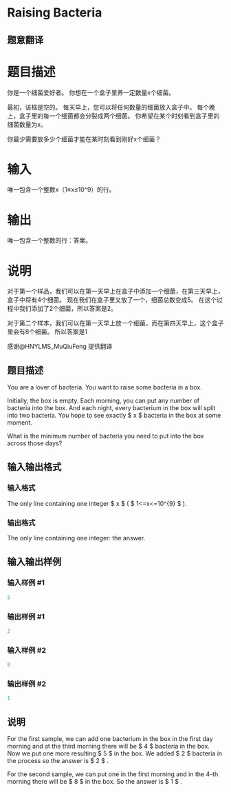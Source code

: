 # Raising Bacteria

## 题意翻译

# 题目描述

你是一个细菌爱好者。 你想在一个盒子里养一定数量x个细菌。

最初，该框是空的。 每天早上，您可以将任何数量的细菌放入盒子中。 每个晚上，盒子里的每一个细菌都会分裂成两个细菌。 你希望在某个时刻看到盒子里的细菌数量为x。

你最少需要放多少个细菌才能在某时刻看到刚好x个细菌？

# 输入

唯一包含一个整数x（1≤x≤10^9）的行。

# 输出

唯一包含一个整数的行：答案。

# 说明

对于第一个样品，我们可以在第一天早上在盒子中添加一个细菌，在第三天早上，盒子中将有4个细菌。 现在我们在盒子里又放了一个，细菌总数变成5。 在这个过程中我们添加了2个细菌，所以答案是2。

对于第二个样本，我们可以在第一天早上放一个细菌，而在第四天早上，这个盒子里会有8个细菌。 所以答案是1

感谢@HNYLMS_MuQiuFeng 提供翻译

## 题目描述

You are a lover of bacteria. You want to raise some bacteria in a box.

Initially, the box is empty. Each morning, you can put any number of bacteria into the box. And each night, every bacterium in the box will split into two bacteria. You hope to see exactly $ x $ bacteria in the box at some moment.

What is the minimum number of bacteria you need to put into the box across those days?

## 输入输出格式

### 输入格式

The only line containing one integer $ x $ ( $ 1<=x<=10^{9} $ ).

### 输出格式

The only line containing one integer: the answer.

## 输入输出样例

### 输入样例 #1

```cpp
5

```
### 输出样例 #1

```cpp
2

```
### 输入样例 #2

```cpp
8

```
### 输出样例 #2

```cpp
1

```
## 说明

For the first sample, we can add one bacterium in the box in the first day morning and at the third morning there will be $ 4 $ bacteria in the box. Now we put one more resulting $ 5 $ in the box. We added $ 2 $ bacteria in the process so the answer is $ 2 $ .

For the second sample, we can put one in the first morning and in the 4-th morning there will be $ 8 $ in the box. So the answer is $ 1 $ .

